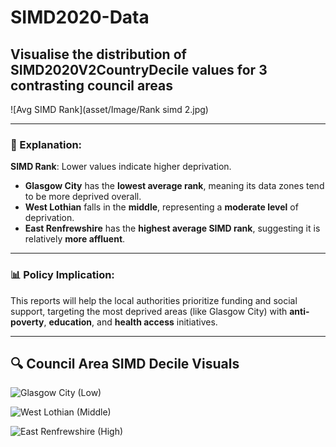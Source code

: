 
# SIMD2020-Data

## Visualise the distribution of SIMD2020V2CountryDecile values for 3 contrasting council areas

![Avg SIMD Rank](asset/Image/Rank simd 2.jpg)

---

### 🧾 Explanation:

**SIMD Rank**: Lower values indicate higher deprivation.

- **Glasgow City** has the **lowest average rank**, meaning its data zones tend to be more deprived overall.
- **West Lothian** falls in the **middle**, representing a **moderate level** of deprivation.
- **East Renfrewshire** has the **highest average SIMD rank**, suggesting it is relatively **more affluent**.

---

### 📊 Policy Implication:
This reports will help the local authorities prioritize funding and social support, targeting the most deprived areas (like Glasgow City) with **anti-poverty**, **education**, and **health access** initiatives.

---

## 🔍 Council Area SIMD Decile Visuals

![Glasgow City (Low)](images/glasgow-city-low.jpg)

![West Lothian (Middle)](images/west-lothian.jpg)

![East Renfrewshire (High)](images/east-renfrewshire-high.jpg)
